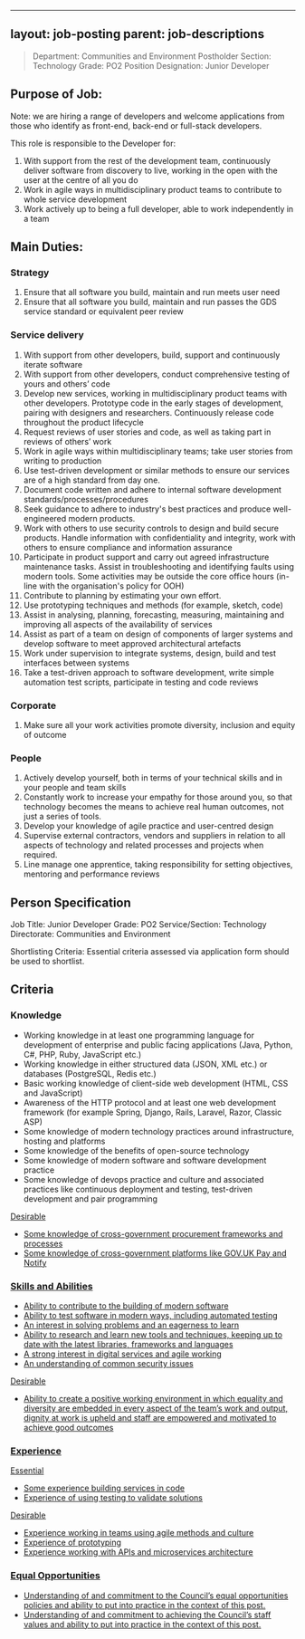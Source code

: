 
---
layout: job-posting
parent: job-descriptions
---



>Department: Communities and Environment
>Postholder Section: Technology
>Grade: PO2
>Position Designation: Junior Developer

## Purpose of Job:
Note: we are hiring a range of developers and welcome applications from those who identify as front-end, back-end or full-stack developers.

This role is responsible to the Developer for:
1.  With support from the rest of the development team, continuously deliver software from discovery to live, working in the open with the user at the centre of all you do    
2.  Work in agile ways in multidisciplinary product teams to contribute to whole service development    
3.  Work actively up to being a full developer, able to work independently in a team

## Main Duties:
### Strategy
1.  Ensure that all software you build, maintain and run meets user need    
2.  Ensure that all software you build, maintain and run passes the GDS service standard or equivalent peer review

### Service delivery
1.  With support from other developers, build, support and continuously iterate software    
2.  With support from other developers, conduct comprehensive testing of yours and others’ code    
3.  Develop new services, working in multidisciplinary product teams with other developers. Prototype code in the early stages of development, pairing with designers and researchers. Continuously release code throughout the product lifecycle    
4.  Request reviews of user stories and code, as well as taking part in reviews of others’ work    
5.  Work in agile ways within multidisciplinary teams; take user stories from writing to production    
6.  Use test-driven development or similar methods to ensure our services are of a high standard from day one.    
7.  Document code written and adhere to internal software development standards/processes/procedures   
8.  Seek guidance to adhere to industry's best practices and produce well-engineered modern products.    
9.  Work with others to use security controls to design and build secure products. Handle information with confidentiality and integrity, work with others to ensure compliance and information assurance    
10.  Participate in product support and carry out agreed infrastructure maintenance tasks. Assist in troubleshooting and identifying faults using modern tools. Some activities may be outside the core office hours (in-line with the organisation's policy for OOH)    
11.  Contribute to planning by estimating your own effort.    
12.  Use prototyping techniques and methods (for example, sketch, code)    
13.  Assist in analysing, planning, forecasting, measuring, maintaining and improving all aspects of the availability of services    
14.  Assist as part of a team on design of components of larger systems and develop software to meet approved architectural artefacts    
15.  Work under supervision to integrate systems, design, build and test interfaces between systems    
16.  Take a test-driven approach to software development, write simple automation test scripts, participate in testing and code reviews

### Corporate
1.  Make sure all your work activities promote diversity, inclusion and equity of outcome

### People
1.  Actively develop yourself, both in terms of your technical skills and in your people and team skills    
2.  Constantly work to increase your empathy for those around you, so that technology becomes the means to achieve real human outcomes, not just a series of tools.    
3.  Develop your knowledge of agile practice and user-centred design    
4.  Supervise external contractors, vendors and suppliers in relation to all aspects of technology and related processes and projects when required.    
5.  Line manage one apprentice, taking responsibility for setting objectives, mentoring and performance reviews

## Person Specification
Job Title: Junior Developer
Grade: PO2
Service/Section: Technology
Directorate: Communities and Environment 

Shortlisting Criteria: Essential criteria assessed via application form should be used to shortlist.

## Criteria
### Knowledge
-   Working knowledge in at least one programming language for development of enterprise and public facing applications (Java, Python, C#, PHP, Ruby, JavaScript etc.)    
-   Working knowledge in either structured data (JSON, XML etc.) or databases (PostgreSQL, Redis etc.)    
-   Basic working knowledge of client-side web development (HTML, CSS and JavaScript)    
-   Awareness of the HTTP protocol and at least one web development framework (for example Spring, Django, Rails, Laravel, Razor, Classic ASP)    
-   Some knowledge of modern technology practices around infrastructure, hosting and platforms    
-   Some knowledge of the benefits of open-source technology    
-   Some knowledge of modern software and software development practice    
-   Some knowledge of devops practice and culture and associated practices like continuous deployment and testing, test-driven development and pair programming

<u>Desirable
-   Some knowledge of cross-government procurement frameworks and processes    
-   Some knowledge of cross-government platforms like GOV.UK Pay and Notify
    
### Skills and Abilities
-   Ability to contribute to the building of modern software    
-   Ability to test software in modern ways, including automated testing    
-   An interest in solving problems and an eagerness to learn    
-   Ability to research and learn new tools and techniques, keeping up to date with the latest libraries, frameworks and languages    
-   A strong interest in digital services and agile working    
-   An understanding of common security issues

<u>Desirable
-   Ability to create a positive working environment in which equality and diversity are embedded in every aspect of the team’s work and output, dignity at work is upheld and staff are empowered and motivated to achieve good outcomes
    
### Experience
<u>Essential
-   Some experience building services in code    
-   Experience of using testing to validate solutions

<u>Desirable
-   Experience working in teams using agile methods and culture    
-   Experience of prototyping    
-   Experience working with APIs and microservices architecture
    
### Equal Opportunities
-   Understanding of and commitment to the Council’s equal opportunities policies and ability to put into practice in the context of this post.    
-   Understanding of and commitment to achieving the Council’s staff values and ability to put into practice in the context of this post.
